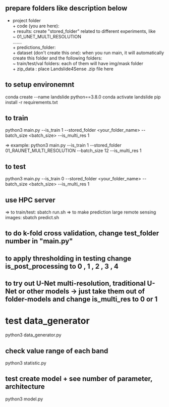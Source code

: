 
## prepare folders like description below ##
- project folder</br>
        + code (you are here):</br>
        + results: create "stored_folder" related to different experiments, like</br>
                ~ 01_UNET_MULTI_RESOLUTION</br>
                .......</br>
        + predictions_folder:</br>
        + dataset (don't create this one):  when you run main, it will automatically create this folder and the following folders:</br>
                ~ train/test/val folders: each of them will have img/mask folder</br>
        + zip_data : place Landslide4Sense .zip file here </br>


## to setup environemnt ##
conda create --name landslide python==3.8.0
conda activate landslide
pip install -r requirements.txt


## to train ##
python3 main.py --is_train 1 --stored_folder <your_folder_name> --batch_size <batch_size> --is_multi_res 1

=> example: python3 main.py --is_train 1 --stored_folder 01_RAUNET_MULTI_RESOLUTION  --batch_size 12 --is_multi_res 1


## to test ## 
python3 main.py --is_train 0 --stored_folder <your_folder_name> --batch_size <batch_size> --is_multi_res 1


## use HPC server ##
=> to train/test:  sbatch run.sh
=> to make prediction large remote sensing images: sbatch predict.sh


## to do k-fold cross validation, change test_folder number in "main.py" ##

## to apply thresholding in testing change is_post_processing to 0 , 1 , 2 , 3 , 4 ##

## to try out U-Net multi-resolution, traditional U-Net or other models -> just take them out of folder-models and change is_multi_res to 0 or 1 ##


# test data_generator ## 
python3 data_generator.py

## check value range of each band ##
python3 statistic.py

## test create model + see number of parameter, architecture ##
python3 model.py
